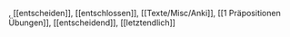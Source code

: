 , [[entscheiden]], [[entschlossen]], [[Texte/Misc/Anki]], [[1 Präpositionen Übungen]], [[entscheidend]], [[letztendlich]]
